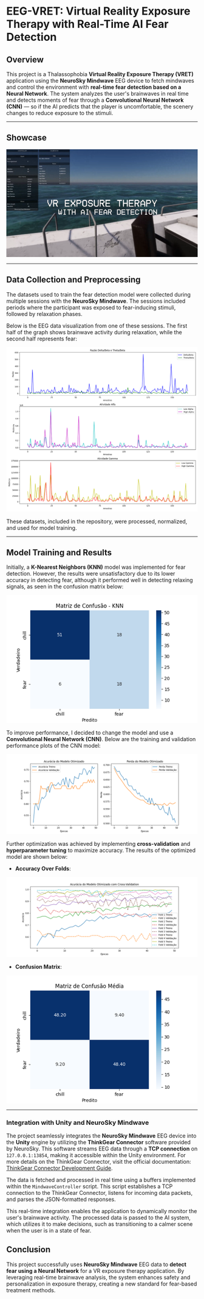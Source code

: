 # EEG-VRET: Virtual Reality Exposure Therapy with Real-Time AI Fear Detection

## Overview

This project is a Thalassophobia **Virtual Reality Exposure Therapy (VRET)** application using the **NeuroSky Mindwave** EEG device to fetch mindwaves and control the environment with **real-time fear detection based on a Neural Network**. The system analyzes the user's brainwaves in real time and detects moments of fear through a **Convolutional Neural Network (CNN)** — so if the AI predicts that the player is uncomfortable, the scenery changes to reduce exposure to the stimuli.

---

## Showcase

[![Project Showcase](img/thumbnail.png)](https://youtu.be/KiFwPfOwLvI)

---

## Data Collection and Preprocessing

The datasets used to train the fear detection model were collected during multiple sessions with the **NeuroSky Mindwave**. The sessions included periods where the participant was exposed to fear-inducing stimuli, followed by relaxation phases.

Below is the EEG data visualization from one of these sessions. The first half of the graph shows brainwave activity during relaxation, while the second half represents fear:

![Mindwave Analysis](MindwaveAI/plots/mindwave_analysis.png)

These datasets, included in the repository, were processed, normalized, and used for model training.

---

## Model Training and Results

Initially, a **K-Nearest Neighbors (KNN)** model was implemented for fear detection. However, the results were unsatisfactory due to its lower accuracy in detecting fear, although it performed well in detecting relaxing signals, as seen in the confusion matrix below:

![KNN Confusion Matrix](MindwaveAI/plots/knn_confusion_matrix.png)

To improve performance, I decided to change the model and use a **Convolutional Neural Network (CNN)**. Below are the training and validation performance plots of the CNN model:

![CNN Training Plots](MindwaveAI/plots/training_plots_optimized.png)

Further optimization was achieved by implementing **cross-validation** and **hyperparameter tuning** to maximize accuracy. The results of the optimized model are shown below:

- **Accuracy Over Folds**:

![Accuracy Plots](MindwaveAI/plots/accuracy_plots.png)

- **Confusion Matrix**:

![Confusion Matrix](MindwaveAI/plots/confusion_matrix_avg.png)

---

### Integration with Unity and NeuroSky Mindwave

The project seamlessly integrates the **NeuroSky Mindwave** EEG device into the **Unity** engine by utilizing the **ThinkGear Connector** software provided by NeuroSky. This software streams EEG data through a **TCP connection** on `127.0.0.1:13854`, making it accessible within the Unity environment. For more details on the ThinkGear Connector, visit the official documentation: [ThinkGear Connector Development Guide](https://developer.neurosky.com/docs/doku.php?id=thinkgear_connector_development_guide).

The data is fetched and processed in real time using a buffers implemented within the `MindwaveController` script. This script establishes a TCP connection to the ThinkGear Connector, listens for incoming data packets, and parses the JSON-formatted responses.

This real-time integration enables the application to dynamically monitor the user's brainwave activity. The processed data is passed to the AI system, which utilizes it to make decisions, such as transitioning to a calmer scene when the user is in a state of fear.


## Conclusion

This project successfully uses **NeuroSky Mindwave** EEG data to **detect fear using a Neural Network** for a VR exposure therapy application. By leveraging real-time brainwave analysis, the system enhances safety and personalization in exposure therapy, creating a new standard for fear-based treatment methods.
